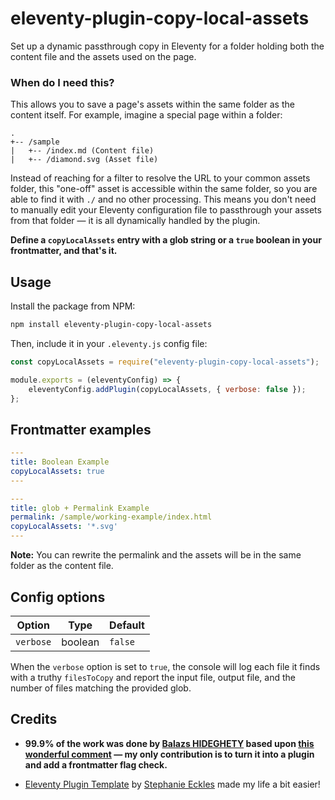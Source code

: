 # eleventy-plugin-copy-local-assets

Set up a dynamic passthrough copy in Eleventy for a folder holding both the content file and the assets used on the page.

### When do I need this?

This allows you to save a page's assets within the same folder as the content itself. For example, imagine a special page within a folder:

```
.
+-- /sample
|   +-- /index.md (Content file)
|   +-- /diamond.svg (Asset file)
```

Instead of reaching for a filter to resolve the URL to your common assets folder, this "one-off" asset is accessible within the same folder, so you are able to find it with `./` and no other processing. This means you don't need to manually edit your Eleventy configuration file to passthrough your assets from that folder — it is all dynamically handled by the plugin.

**Define a `copyLocalAssets` entry with a glob string or a `true` boolean in your frontmatter, and that's it.**

## Usage

Install the package from NPM:

```bash
npm install eleventy-plugin-copy-local-assets
```

Then, include it in your `.eleventy.js` config file:

```js
const copyLocalAssets = require("eleventy-plugin-copy-local-assets");

module.exports = (eleventyConfig) => {
    eleventyConfig.addPlugin(copyLocalAssets, { verbose: false });
};
```

## Frontmatter examples


```yaml
---
title: Boolean Example
copyLocalAssets: true
---
```

```yaml
---
title: glob + Permalink Example
permalink: /sample/working-example/index.html
copyLocalAssets: '*.svg'
---
```

**Note:** You can rewrite the permalink and the assets will be in the same folder as the content file.

## Config options

| Option    | Type    | Default |
| --------- | ------- | ------- |
| `verbose` | boolean | `false` |

When the `verbose` option is set to `true`, the console will log each file it finds with a truthy `filesToCopy` and report the input file, output file, and the number of files matching the provided glob.

## Credits

- **99.9% of the work was done by [Balazs HIDEGHETY](https://github.com/hidegh) based upon [this wonderful comment](https://github.com/11ty/eleventy/issues/379#issuecomment-779705668) — my only contribution is to turn it into a plugin and add a frontmatter flag check.**

- [Eleventy Plugin Template](https://github.com/5t3ph/eleventy-plugin-template) by [Stephanie Eckles](https://github.com/5t3ph) made my life a bit easier!
